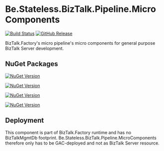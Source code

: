 ﻿# Be.Stateless.BizTalk.Pipeline.MicroComponents

[![Build Status](https://dev.azure.com/icraftsoftware/be.stateless/_apis/build/status/Be.Stateless.BizTalk.Pipeline.MicroComponents%20Manual%20Release?branchName=master)](https://dev.azure.com/icraftsoftware/be.stateless/_build/latest?definitionId=67&branchName=master)
[![GitHub Release](https://img.shields.io/github/v/release/icraftsoftware/Be.Stateless.BizTalk.Pipeline.MicroComponents?label=Release&logo=github)](https://github.com/icraftsoftware/Be.Stateless.BizTalk.Pipeline.MicroComponents/releases/latest)

BizTalk.Factory's micro pipeline's micro components for general purpose BizTalk Server development.

## NuGet Packages

[![NuGet Version](https://img.shields.io/nuget/v/Be.Stateless.BizTalk.Pipeline.MicroComponents.svg?label=Be.Stateless.BizTalk.Pipeline.MicroComponents&style=flat&logo=nuget)](https://www.nuget.org/packages/Be.Stateless.BizTalk.Pipeline.MicroComponents/)

[![NuGet Version](https://img.shields.io/nuget/v/Be.Stateless.BizTalk.Pipeline.MicroComponents.Unit.svg?label=Be.Stateless.BizTalk.Pipeline.MicroComponents.Unit&style=flat&logo=nuget)](https://www.nuget.org/packages/Be.Stateless.BizTalk.Pipeline.MicroComponents.Unit/)

[![NuGet Version](https://img.shields.io/nuget/v/Be.Stateless.BizTalk.Pipeline.MicroComponents.NUnit.svg?label=Be.Stateless.BizTalk.Pipeline.MicroComponents.NUnit&style=flat&logo=nuget)](https://www.nuget.org/packages/Be.Stateless.BizTalk.Pipeline.MicroComponents.NUnit/)

[![NuGet Version](https://img.shields.io/nuget/v/Be.Stateless.BizTalk.Pipeline.MicroComponents.XUnit.svg?label=Be.Stateless.BizTalk.Pipeline.MicroComponents.XUnit&style=flat&logo=nuget)](https://www.nuget.org/packages/Be.Stateless.BizTalk.Pipeline.MicroComponents.XUnit/)

## Deployment

This component is part of BizTalk.Factory runtime and has no BizTalkMgmtDb footprint. Be.Stateless.BizTalk.Pipeline.MicroComponents therefore only has to be GAC-deployed and not as BizTalk Server resource.